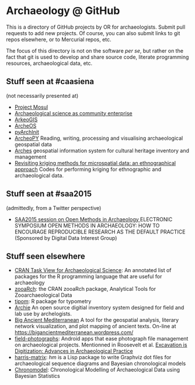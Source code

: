 # Archaeology @ GitHub

This is a directory of GitHub projects by OR for archaeologists. Submit pull requests to add new projects. Of course, you can also submit links to git repos elsewhere, or to Mercurial repos, etc.

The focus of this directory is not on the software _per se_, but rather on the fact that git is used to develop and share source code, literate programming resources, archaeological data, etc.

## Stuff seen at #caasiena

(not necessarily presented at)

- [Project Mosul](https://github.com/neshmi/projectmosul)
- [Archaeological science as community enterprise](https://github.com/nehemie/caa2015)
- [ArkeoGIS](https://github.com/croll/ArkeoGIS)
- [ArcheOS](https://github.com/archeos/ArcheOS)
- [pyArchInit](https://github.com/pyarchinit/pyarchinit_beta_test_dev)
- [ArcheoPY](https://github.com/ArchaeoPY/ArchaeoPY) Reading, writing, processing and visualising archaeological geospatial data
- [Arches](https://bitbucket.org/arches/arches) geospatial information system for cultural heritage inventory and management
- [Revisiting kriging methods for microspatial data: an ethnographical approach](https://github.com/cl379/kriging/blob/master/OK/geoStats_OK.r) Codes for performing kriging for ethnographic and archaeological data.

## Stuff seen at #saa2015

(admittedly, from a Twitter perspective)

- [SAA2015 session on Open Methods in Archaeology ](https://github.com/benmarwick/SAA2015-Open-Methods) ELECTRONIC SYMPOSIUM OPEN METHODS IN ARCHAEOLOGY: HOW TO ENCOURAGE REPRODUCIBLE RESEARCH AS THE DEFAULT PRACTICE (Sponsored by Digital Data Interest Group)

## Stuff seen elsewhere

- [CRAN Task View for Archaeological Science](https://github.com/benmarwick/ctv-archaeology): An annotated list of packages for the R programming language that are useful for archaeology
- [zooaRch](https://github.com/cran/zooaRch): the CRAN zooaRch package, Analytical Tools for Zooarchaeological Data
- [tipom](https://bitbucket.org/iosa/tipom): R package for typometry
- [Archie](https://github.com/archiedb/archie) An open source digitial inventory system designed for field and lab use by archelogists.
- [Big Ancient Mediterranean](https://github.com/Big-Ancient-Mediterranean/BAM) A tool for the geospatial analysis, literary network visualization, and plot mapping of ancient texts. On-line at  https://bigancientmediterranean.wordpress.com/
- [field-photographs](https://github.com/anatolian/field-photographs): Android apps that ease photograph file management on archaeological projects. Mentionned in Roosevelt et al. [Excavation is Digitization: Advances in Archaeological Practice](https://dx.doi.org/10.1179/2042458215Y.0000000004)
- [harris-matrix](https://github.com/tsdye/harris-matrix): *hm* is a Lisp package to write Graphviz dot files for archaeological sequence diagrams and Bayesian chronological models 
- [Chronomodel](https://github.com/Chronomodel/chronomodel): Chronological Modelling of Archaeological Data using Bayesian Statistics
